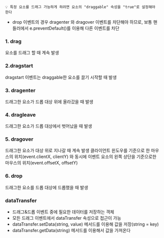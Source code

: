 <!-- @format -->

```
💡 특정 요소를 드래그 가능하게 하려면 요소의 "draggable" 속성을 "true"로 설정해야 한다
```

- drop 이벤트의 경우 dragenter 와 dragover 이벤트를 차단해야 하므로, 보통 핸들러에서 e.preventDefault()를 이용해 다른 이벤트를 차단

### 1. drag

요소를 드래그 할 때 계속 발생

### 2.dragstart

dragstart 이벤트는 draggable한 요소를 끌기 시작할 때 발생

### 3. dragenter

드래그한 요소가 드롭 대상 위에 올라갔을 때 발생

### 4. dragleave

드래그한 요소가 드롭 대상에서 벗어났을 때 발생

### 5. dragover

드래그한 요소가 대상 위로 지나갈 때 계속 발생
클라이언트 윈도우를 기준으로 한 마우스의 위치(event.clientX, clientY) 와 동시에 이벤트 요소의 왼쪽 상단을 기준으로한 마우스의 위치(event.offsetX, offsetY)

### 6. drop

드래그한 요소를 드롭 대상에 드롭했을 때 발생

### dataTransfer

- 드래그&드롭 이벤트 중에 필요한 데이터를 저장하는 객체
- 모든 드래그 이벤트에서 dataTransfer 속성으로 접근이 가능
- dataTransfer.setData(string, value) 메서드를 이용해 값을 저장(string = key)
- dataTransfer.getData(string) 메서드를 이용해서 값을 가져온다
